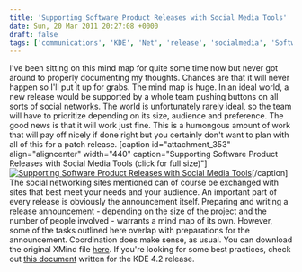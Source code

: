 ```yaml
---
title: 'Supporting Software Product Releases with Social Media Tools'
date: Sun, 20 Mar 2011 20:27:08 +0000
draft: false
tags: ['communications', 'KDE', 'Net', 'release', 'socialmedia', 'Software', 'web']
---
```


I've been sitting on this mind map for quite some time now but never got around to properly documenting my thoughts. Chances are that it will never happen so I'll put it up for grabs. The mind map is huge. In an ideal world, a new release would be supported by a whole team pushing buttons on all sorts of social networks. The world is unfortunately rarely ideal, so the team will have to prioritize depending on its size, audience and preference. The good news is that it will work just fine. This is a humongous amount of work that will pay off nicely if done right but you certainly don't want to plan with all of this for a patch release. \[caption id="attachment\_353" align="aligncenter" width="440" caption="Supporting Software Product Releases with Social Media Tools (click for full size)"\][![Supporting Software Product Releases with Social Media Tools](/wp-content/uploads/Supporting-Software-Releases-with-Social-Media-Tools-Thumb-440x184.png "Supporting Software Product Releases with Social Media Tools Thumb")](/wp-content/uploads/Supporting-Software-Product-Releases-with-Social-Media-Tools.png)\[/caption\] The social networking sites mentioned can of course be exchanged with sites that best meet your needs and your audience. An important part of every release is obviously the announcement itself. Preparing and writing a release announcement - depending on the size of the project and the number of people involved - warrants a mind map of its own. However, some of the tasks outlined here overlap with preparations for the announcement. Coordination does make sense, as usual. You can download the original XMind file [here](http://dl.dropbox.com/u/1849057/SocialMediaSupportforMajorReleases.xmind). If you're looking for some best practices, check out [this document](https://docs.google.com/View?id=dct5v3bv_50gsjb8jcx) written for the KDE 4.2 release.